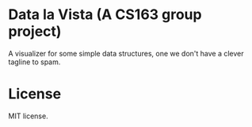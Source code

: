 # Data la Vista (A CS163 group project)

A visualizer for some simple data structures, one we don't have a clever tagline to spam.

# License

MIT license.